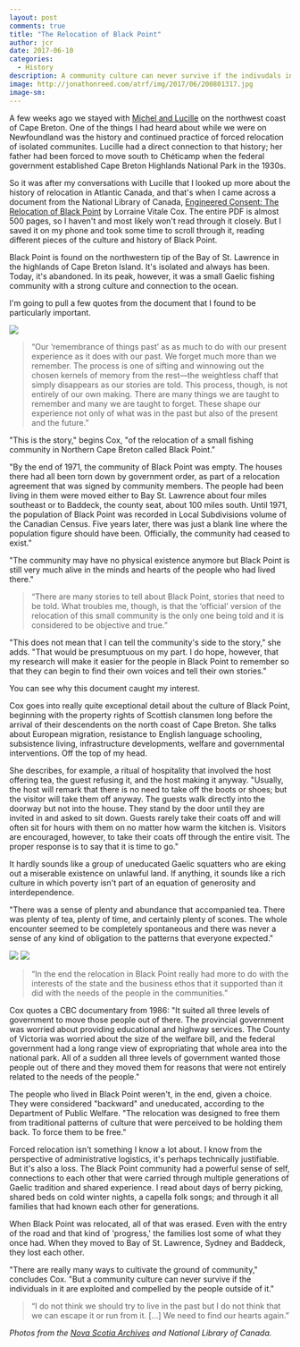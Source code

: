 ```yaml
---
layout: post
comments: true
title: "The Relocation of Black Point"
author: jcr
date: 2017-06-10
categories:
  - History
description: A community culture can never survive if the indivudals in it are exploited and compelled by the people outside of it.
image: http://jonathonreed.com/atrf/img/2017/06/200801317.jpg
image-sm:
---
```


A few weeks ago we stayed with <a href="http://jonathonreed.com/atrf/2017/05/20/day-020/">Michel and Lucille</a> on the northwest coast of Cape Breton. One of the things I had heard about while we were on Newfoundland was the history and continued practice of forced relocation of isolated communites. Lucille had a direct connection to that history; her father had been forced to move south to Chéticamp when the federal government established Cape Breton Highlands National Park in the 1930s. 

So it was after my conversations with Lucille that I looked up more about the history of relocation in Atlantic Canada, and that's when I came across a document from the National Library of Canada, <a href="http://www.collectionscanada.gc.ca/obj/s4/f2/dsk3/ftp04/nq24734.pdf" target="blank">Engineered Consent: The Relocation of Black Point</a> by Lorraine Vitale Cox. The entire PDF is almost 500 pages, so I haven't and most likely won't read through it closely. But I saved it on my phone and took some time to scroll through it, reading different pieces of the culture and history of Black Point. 

Black Point is found on the northwestern tip of the Bay of St. Lawrence in the highlands of Cape Breton Island. It's isolated and always has been. Today, it's abandoned. In its peak, however, it was a small Gaelic fishing community with a strong culture and connection to the ocean.

I'm going to pull a few quotes from the document that I found to be particularly important.

<img src="http://jonathonreed.com/atrf/img/2017/06/andrew-doane.jpg">

<blockquote>&ldquo;Our &lsquo;remembrance of things past&rsquo; as as much to do with our present experience as it does with our past. We forget much more than we remember. The process is one of sifting and winnowing out the chosen kernels of memory from the rest&mdash;the weightless chaff that simply disappears as our stories are told. This process, though, is not entirely of our own making. There are many things we are taught to remember and many we are taught to forget. These shape our experience not only of what was in the past but also of the present and the future.&rdquo;</blockquote>

"This is the story," begins Cox, "of the relocation of a small fishing community in Northern Cape Breton called Black Point."

"By the end of 1971, the community of Black Point was empty. The houses there had all been torn down by government order, as part of a relocation agreement that was signed by community members. The people had been living in them were moved either to Bay St. Lawrence about four miles southeast or to Baddeck, the county seat, about 100 miles south. Until 1971, the population of Black Point was recorded in Local Subdivisions volume of the Canadian Census. Five years later, there was just a blank line where the population figure should have been. Officially, the community had ceased to exist."

"The community may have no physical existence anymore but Black Point is still very much alive in the minds and hearts of the people who had lived there."

<blockquote>&ldquo;There are many stories to tell about Black Point, stories that need to be told. What troubles me, though, is that the &lsquo;official&rsquo; version of the relocation of this small community is the only one being told and it is considered to be objective and true.&rdquo;</blockquote>

"This does not mean that I can tell the community's side to the story," she adds. "That would be presumptuous on my part. I do hope, however, that my research will make it easier for the people in Black Point to remember so that they can begin to find their own voices and tell their own stories."

You can see why this document caught my interest.

Cox goes into really quite exceptional detail about the culture of Black Point, beginning with the property rights of Scottish clansmen long before the arrival of their descendents on the north coast of Cape Breton. She talks about European migration, resistance to English language schooling, subsistence living, infrastructure developments, welfare and governmental interventions. Off the top of my head.

She describes, for example, a ritual of hospitality that involved the host offering tea, the guest refusing it, and the host making it anyway. "Usually, the host will remark that there is no need to take off the boots or shoes; but the visitor will take them off anyway. The guests walk directly into the doorway but not into the house. They stand by the door until they are invited in and asked to sit down. Guests rarely take their coats off and will often sit for hours with them on no matter how warm the kitchen is. Visitors are encouraged, however, to take their coats off through the entire visit. The proper response is to say that it is time to go."

It hardly sounds like a group of uneducated Gaelic squatters who are eking out a miserable existence on unlawful land. If anything, it sounds like a rich culture in which poverty isn't part of an equation of generosity and interdependence.

"There was a sense of plenty and abundance that accompanied tea. There was plenty of tea, plenty of time, and certainly plenty of scones. The whole encounter seemed to be completely spontaneous and there was never a sense of any kind of obligation to the patterns that everyone expected."

<img src="http://jonathonreed.com/atrf/img/2017/06/nq24734-pepin.jpg">

<img src="http://jonathonreed.com/atrf/img/2017/06/nq24734-road.jpg">

<blockquote>&ldquo;In the end the relocation in Black Point really had more to do with the interests of the state and the business ethos that it supported than it did with the needs of the people in the communities.&rdquo;</blockquote>

Cox quotes a CBC documentary from 1986: "It suited all three levels of government to move those people out of there. The provincial government was worried about providing educational and highway services. The County of Victoria was worried about the size of the welfare bill, and the federal government had a long range view of expropriating that whole area into the national park. All of a sudden all three levels of government wanted those people out of there and they moved them for reasons that were not entirely related to the needs of the people."

The people who lived in Black Point weren't, in the end, given a choice. They were considered "backward" and uneducated, according to the Department of Public Welfare. "The relocation was designed to free them from traditional patterns of culture that were perceived to be holding them back. To force them to be free."

Forced relocation isn't something I know a lot about. I know from the perspective of administrative logistics, it's perhaps technically justifiable. But it's also a loss. The Black Point community had a powerful sense of self, connections to each other that were carried through multiple generations of Gaelic tradition and shared experience. I read about days of berry picking, shared beds on cold winter nights, a capella folk songs; and through it all families that had known each other for generations.

When Black Point was relocated, all of that was erased. Even with the entry of the road and that kind of 'progress,' the families lost some of what they once had. When they moved to Bay of St. Lawrence, Sydney and Baddeck, they lost each other.

"There are really many ways to cultivate the ground of community," concludes Cox. "But a community culture can never survive if the individuals in it are exploited and compelled by the people outside of it."

<blockquote>&ldquo;I do not think we should try to live in the past but I do not think that we can escape it or run from it. [&hellip;] We need to find our hearts again.&rdquo;</blockquote>

<i>Photos from the <a href="https://novascotia.ca/archives/Dennis/archives.asp?ID=2100" target="blank">Nova Scotia Archives</a> and National Library of Canada.</i>